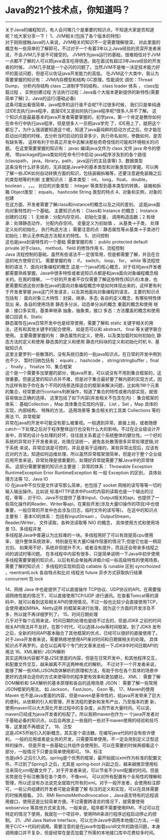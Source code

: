 
  # Java的21个技术点，你知道吗？
  ---
  
  关于Java的编程知识，有人会问哪几个是重要的知识点，不知道大家是否知道呢？给大家分享一下！ 
  1、JVM相关(包括了各个版本的特性)  
  对于刚刚接触Java的人来说，JVM相关的知识不一定需要理解很深， 对此里面的概念有一些简单的了解即可。不过对于一个有着3年以上Java经验的资深开发者来说，不会JVM几乎是不可接受的。
  JVM作为java运行的基础，很难相信对于JVM一点都不了解的人可以把java语言吃得很透。我在面试有超过3年Java经验的开发者的时候， JVM几乎就是一个必问的问题了。当然JVM不是唯一决定技术能力好坏的面试问题，但是可以佐证java开发能力的高低。
  在JVM这个大类中，我认为需要掌握的知识有： 
  JVM内存模型和结构 
  GC原理，性能调优 
  调优：Thread Dump， 分析内存结构 
  class 二进制字节码结构， class loader 体系 ， class加载过程 ， 实例创建过程
  方法执行过程：Java各个大版本更新提供的新特性(需要简单了解)
  2、Java的运行(基础必备)  
  这条可能出看很简单，java程序的运行谁不会呢?不过很多时候， 我们只是单纯通过IDE去执行java程序，底层IDE又是如何执行java程序呢?很多人并不了解。
  这 个知识点是最最基本的java开发者需要掌握的，初学java，第一个肯定是教你如何在命令行中执行java程序，但是很多人一旦把java学完 了，IDE用上了，就把这个都忘了。为什么强调要知道这个呢，知道了java最纯粹的启动方式之后，你才能在启动出问题的时候，去分析当时启动的目录多少，执行命名如何，参数如何，是否有缺失等。 这样有利于你真正开发中去解决那些奇奇怪怪的可能和环境相关的问题。
  在这里需要掌握的知识有： 
  javac 编译java文件为 class 文件 
  java 命令的使用， 带package的java类如何在命令行中启动 
  java程序涉及到的各个路径(classpath， java。library。path， java运行的主目录等)
  3、数据类型  
  这条没有什么好多说的，无非就是Java中的基本类型和对象类型的掌握。可以再了解一些JDK如何自动转换方面的知识，包括装箱拆箱等，还要注意避免装箱之后的类型相等的判断
  主要知识点： 
  基本类型： int， long， float， double， boolean ， 。。。 
  对应的对象类型： Integer 等类型到基本类型的转换， 装箱和拆箱 
  Object类型： equals， hashcode 
  String 类型的特点
  4、对象和实例，对象的创建  
  在这方面，开发者需要了解class和instance的概念以及之间的差别， 这是java面向对象特性的一个基础。
  主要知识点有： 
  Class和 Instance 的概念；
  Instance 创建的过程：1. 无继承：分配内存空间， 初始化变量， 调用构造函数；2.有继承：处理静态动作， 分配内存空间， 变量定义为初始值 ， 从基类->子类， 处理定义处的初始化， 执行构造方法；
  需要注意的点：静态属性等从基类->子类进行初始化；默认无参构造方法相关的特性。
  5、访问控制  
  这也是java封装特性的一个基础 
  需要掌握的有： 
  public protected default private 对于class， method， field 的修饰作用
  6、流程控制  
  Java 流程控制的基础，虽然有些语法不一定很常用，但是都需要了解，并且在合适的地方使用它们。 
  需要掌握的有： 
  if， switch， loop， for， while 等流程控制的语法
  7、面向对象编程的概念 
  这是一个java的核心概念，对于任何java开发者都需要熟练掌握。Java中很多特性或者说知识点都是和java面向对象编程概念相关的。在我的理解， 一个好的开发者不仅仅需要了解这些特性(知识点)本身，也更需要知道这些对象在java的面向对象编程概念中是如何体现出来的，这样更有利于开发者掌握 java这门开发语言，以及其他面向对象编程的语言。
  主要的知识点包括有： 
  面向对象三大特性：封装，继承，多态; 各自的定义概念，有哪些特性体现出 来，各自的使用场景 
  静态多分派，动态单分派的概念 
  重载的概念和使用 
  继承：接口多实现，基类单继承 
  抽象，抽象类，接口 
  多态：方法覆盖的概念和使用 
  接口回调
  8、Static  
  静态属性在java日常开发中也是经常使用，需要了解和 static 关键字相关的用法，还有和其他关键字的配合使用， 如是否可以和 abstract， final 等关键字联合使用。
  主要需要掌握的有： 
  静态属性的定义，使用，以及类加载时如何初始化 
  静态方法的定义和使用 
  静态类的定义和使用 
  静态代码块的定义和初始化时机
  9、基础知识点  
  这里主要罗列一些散落的，没有系统归类的一些java知识点。在日常的开发中用到也不少。
  暂时归纳包括有： 
  equals ， hashcode ， string/stringbuffer ，final ， finally ， finalize
  10、集合框架  
  这个是一个需要多加掌握的部分，做java开发，可以说没有不用到集合框架的，这很重要。但是这里的知识点并不难，但是对于集合最好要了解内部的实现方式，因为这样有助于你在各个不同的场景选择适合的框架来解决问题，比如有1W个元素的集合，经常要进行contains判断操作，知道了集合的特性或者内部实现，就很容易做出正确的选择。
  这里包括了如下内容(并发相关不包含在内)： 
  集合框架的体系： 基础Collection ，Map 
  具体集合实现的内容， List ，Set ，Map 具体的实现，内部结构， 特殊的方法， 适用场景等 
  集合相关的工具类 Collections 等的用法
  11、异常框架  
  异常在java的开发中可能没有那么被重视。一般遇到异常，直接上抛，或者随便catch一下处理之后对于程序整体运行也没有什么大的影响。不过在企业级设计开发中，异常的设计与处理的好坏，往往就关系着这个系统整体的健壮性。一个好的系统的异常对于开发者来说，处理应该统一，避免各处散落很多异常处理逻辑;对于系统 来说，异常应该是可控的，并且是易于运维的，某些异常出现后，应该有应对的方法，知道如何运维处理，所以虽然异常框架很简单，但是对于整个企业级应用开发来说，异常处理是很重要的，处理好异常就需要了解Java中的异常体系。
  这部分需要掌握的知识点主要是： 
  异常的体系： 
  Throwable 
  Exception 
  RuntimeException 
  Error 
  RuntimeException 和 一般 Exception 的区别， 具体处理方法等
  12、Java IO  
  IO 在java中不仅仅是文件读写那么简单，也包括了 socket 网络的读写等等一切的输入输出操作。比如说 标准HTTP请求中Post的内容的读取也是一个输出的过程，等等…
  对于IO，Java不仅提供了基本Input、Output相关的api，也提供了一些简化操作的Reader、Writer等api，在某些开发(涉及大量IO操作的项目)中也很重要，一般日常的开发中也会涉及(日志，临时文件的读写等)。
  在这中的知识点主要有： 
  基本IO的体系： 包括有InputStream ， OutputStream， Reader/Writer， 文件读取，各种流读取等 
  NIO 的概念， 具体使用方式和使用场景
  13、多线程并发  
  多线程是Java中普遍认为比较难的一块。多线程用好了可以有效提高cpu使用率， 提升整体系统效率， 特别是在有大量IO操作阻塞的情况下;但是它也是一柄双刃剑， 如果用不好，系统非但提升不大，或者没有提升，而且还会带来多线程之间的调试时等问题。 
  在多线程中内容有很多，只是简单说明一下Java中初步使用多线程需要掌握的知识点，以后有机会单独再详细介绍一些高级特性的使用场景。
  需要了解的知识点： 
  多线程的实现和启动 
  callable 与 runable 区别 
  syncrhoized ，reentrantLock 各自特点和比对 
  线程池 
  future 异步方式获取执行结果 
  concurrent 包 
  lock 
  
  14、网络 
  Java 中也是提供了可以直接操作 TCP协议、UDP协议的API。在需要强调网络性能的情况下，可以直接使用TCP/UDP 进行通讯。在查看Tomcat等的源码中，就可以看到这些相关API的使用情况。不过一般也比较少会直接使用TCP，会使用诸如MINA、Netty这样 的框架来进行处理，因为这个方面的开发涉及不多，所以就不再详细罗列了。
  15、时间日期处理  
  几乎对于每个应用来说，时间日期的处理也是绕不过去的，但是JDK8 之前的时间相关API用法并不友好。在那个时代，可以选择Joda等时间框架。到了JDK8 发布之后，全新的时间API基本融合了其他框架的优点，已经可以很好的直接使用了。
  对于Java开发者来说，需要熟练地使用API来对时间和日期做相关的处理。
  具体知识点不再罗列，会在以后再写个专门的文章来总结一下JDK8中时间日期API的用法
  16、XML解析/ JSON解析  
  其实这两块内容都不是J2SE里面的内容，但是在日常开发中，和其他程序交互，和配置文件交互，越来越离不开这两种格式的解析。
  不过对于一个开发者来说，能够了解一些XML/JSON具体解析的原理和方法，有助于你在各个具体的场景中更好的选择合适你的方式来使得你的程序更有效率和更加健壮。
  XML： 需要了解 DOM解析和 SAX解析的基本原理和各自的适用场景 
  JSON： 需要了解一些常用JSON框架的用法， 如 Jackson， FastJson， Gson 等。
  17、Maven的使用  
  Maven 也不是Java里面的内容，但是maven是革命性的，给java开发带来了巨大的便利。从依赖的引入和管理，开发流程的更新和发布产出，乃至版本的更 新，使用maven可以大大简化开发过程中的复杂度，从而节省大量时间。可以说，maven已经成为java开发者的标配了。所以我把maven也作为一 个java开发者对于基础必备的知识点。以后会再放上一些我的一些对于maven使用的经验和技巧等，这里就不再细说了。
  18、泛型  
  这是JDK5开始引入的新概念，其实是个语法糖，在编写java代码时会有些许便利， 一般的应用或者是业务的开发，只需要简单使用，不一定会用到定义泛型这样的操作， 但是开发一些基础公共组件会使用到，可以在需要的时候再细看这个部分，一般情况下只要会简单使用即可。
  19、标注  
  也是jdk5 之后引入的。spring是个优秀的框架，最开始就以xml作为标准的配置文件。不过到了Spring3 之后，尤其是 spring-boot 兴起之后，越来越推崇使用标注来简化xml配置文件了，对于开发者来说，可以节省不少xml配置的时间。但是劣势是在于标注散落在各个类中，不像xml， 可以对所有配置有个全局性的理解和管理，所以还没有办法说完全就取代所有的xml。对于一般开发者，会使用标注即可，一些公共组建的开发者可能会需要了解 标注的定义和实现，可以在具体需要的时候再细看。
  20、RMI
  RemoteMethodInvocation ，Java语言特有的远程调用接口，使用还是比较简单方便。不过需要跨语言的情况下，就需要使用 webservice 等其他方式来支持。一般来说，程序都不需要使用RMI，不过可以在特定的情况下使用，我就在一个项目中，使用RMI来进行程序远程启动停止的控制。
  21、JNI
  Java Native Interface，可以允许Java中调用本地接口方法，一般用于C/C++代码的调用。需要注意的是在java中加载so/dll文件的路径问题，本身调用接口并不复杂，但是经常在是否加载了所需的本地接口库中花费较多时间。
